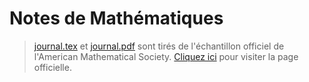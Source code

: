 # Notes de Mathématiques

> [journal.tex](https://github.com/vertueux/mathematics-notes/blob/master/journal.tex/) et [journal.pdf](https://github.com/vertueux/mathematics-notes/blob/master/journal.pdf/) sont tirés de l'échantillon officiel de l'American Mathematical Society. [Cliquez ici](https://www.ams.org/home/page) pour visiter la page officielle.